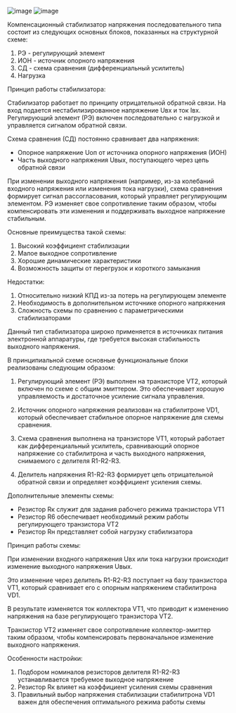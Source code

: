 ![image](https://github.com/user-attachments/assets/afe5f95d-efb3-4114-a8ec-cacf39d5e7a9)
![image](https://github.com/user-attachments/assets/97c19d04-08a3-485c-b788-cfb1ebec0010)

Компенсационный стабилизатор напряжения последовательного типа состоит из следующих основных блоков, показанных на структурной схеме:

1. РЭ - регулирующий элемент
2. ИОН - источник опорного напряжения
3. СД - схема сравнения (дифференциальный усилитель)
4. Нагрузка

Принцип работы стабилизатора:

Стабилизатор работает по принципу отрицательной обратной связи. На вход подается нестабилизированное напряжение Uвх и ток Iвх. Регулирующий элемент (РЭ) включен последовательно с нагрузкой и управляется сигналом обратной связи.

Схема сравнения (СД) постоянно сравнивает два напряжения:
- Опорное напряжение Uоп от источника опорного напряжения (ИОН)
- Часть выходного напряжения Uвых, поступающего через цепь обратной связи

При изменении выходного напряжения (например, из-за колебаний входного напряжения или изменения тока нагрузки), схема сравнения формирует сигнал рассогласования, который управляет регулирующим элементом. РЭ изменяет свое сопротивление таким образом, чтобы компенсировать эти изменения и поддерживать выходное напряжение стабильным.

Основные преимущества такой схемы:
1. Высокий коэффициент стабилизации
2. Малое выходное сопротивление
3. Хорошие динамические характеристики
4. Возможность защиты от перегрузок и короткого замыкания

Недостатки:
1. Относительно низкий КПД из-за потерь на регулирующем элементе
2. Необходимость в дополнительном источнике опорного напряжения
3. Сложность схемы по сравнению с параметрическими стабилизаторами

Данный тип стабилизатора широко применяется в источниках питания электронной аппаратуры, где требуется высокая стабильность выходного напряжения.

В принципиальной схеме основные функциональные блоки реализованы следующим образом:

1. Регулирующий элемент (РЭ) выполнен на транзисторе VT2, который включен по схеме с общим эмиттером. Это обеспечивает хорошую управляемость и достаточное усиление сигнала управления.

2. Источник опорного напряжения реализован на стабилитроне VD1, который обеспечивает стабильное опорное напряжение для схемы сравнения.

3. Схема сравнения выполнена на транзисторе VT1, который работает как дифференциальный усилитель, сравнивающий опорное напряжение со стабилитрона и часть выходного напряжения, снимаемого с делителя R1-R2-R3.

4. Делитель напряжения R1-R2-R3 формирует цепь отрицательной обратной связи и определяет коэффициент усиления схемы.

Дополнительные элементы схемы:
- Резистор Rк служит для задания рабочего режима транзистора VT1
- Резистор R6 обеспечивает необходимый режим работы регулирующего транзистора VT2
- Резистор Rн представляет собой нагрузку стабилизатора

Принцип работы схемы:

При изменении входного напряжения Uвх или тока нагрузки происходит изменение выходного напряжения Uвых. 

Это изменение через делитель R1-R2-R3 поступает на базу транзистора VT1, который сравнивает его с опорным напряжением стабилитрона VD1. 

В результате изменяется ток коллектора VT1, что приводит к изменению напряжения на базе регулирующего транзистора VT2. 

Транзистор VT2 изменяет свое сопротивление коллектор-эмиттер таким образом, чтобы компенсировать первоначальное изменение выходного напряжения.

Особенности настройки:
1. Подбором номиналов резисторов делителя R1-R2-R3 устанавливается требуемое выходное напряжение
2. Резистор Rк влияет на коэффициент усиления схемы сравнения
3. Правильный выбор напряжения стабилизации стабилитрона VD1 важен для обеспечения оптимального режима работы схемы
